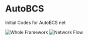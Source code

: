 # AutoBCS
Initial Codes for AutoBCS net

![Whole Framework](https://github.com/YangGaoUQ/AutoBCS/blob/master/img/Fig1.tif)
![Network Flow](https://github.com/YangGaoUQ/AutoBCS/blob/master/img/Fig2.tif)